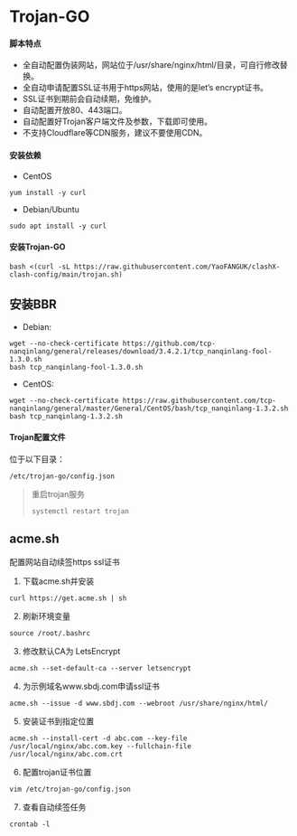 # Trojan-GO

#### 脚本特点

- 全自动配置伪装网站，网站位于/usr/share/nginx/html/目录，可自行修改替换。
- 全自动申请配置SSL证书用于https网站，使用的是let’s encrypt证书。
- SSL证书到期前会自动续期，免维护。
- 自动配置开放80、443端口。
- 自动配置好Trojan客户端文件及参数，下载即可使用。
- 不支持Cloudflare等CDN服务，建议不要使用CDN。

#### 安装依赖

- CentOS

```
yum install -y curl
```

- Debian/Ubuntu

```
sudo apt install -y curl
```

#### 安装Trojan-GO

```
bash <(curl -sL https://raw.githubusercontent.com/YaoFANGUK/clashX-clash-config/main/trojan.sh)
```

## 安装BBR

- Debian:
```shell
wget --no-check-certificate https://github.com/tcp-nanqinlang/general/releases/download/3.4.2.1/tcp_nanqinlang-fool-1.3.0.sh
bash tcp_nanqinlang-fool-1.3.0.sh
```

- CentOS:
```shell
wget --no-check-certificate https://raw.githubusercontent.com/tcp-nanqinlang/general/master/General/CentOS/bash/tcp_nanqinlang-1.3.2.sh
bash tcp_nanqinlang-1.3.2.sh
```

#### Trojan配置文件

位于以下目录：

```
/etc/trojan-go/config.json
```

>  重启trojan服务
>
> ```
> systemctl restart trojan
> ```


## acme.sh

配置网站自动续签https ssl证书

1. 下载acme.sh并安装
```shell
curl https://get.acme.sh | sh
```

2. 刷新环境变量
```shell
source /root/.bashrc
```

3. 修改默认CA为 LetsEncrypt
```shell
acme.sh --set-default-ca --server letsencrypt
```

4. 为示例域名www.sbdj.com申请ssl证书
```shell
acme.sh --issue -d www.sbdj.com --webroot /usr/share/nginx/html/
```

5. 安装证书到指定位置
```shell
acme.sh --install-cert -d abc.com --key-file /usr/local/nginx/abc.com.key --fullchain-file /usr/local/nginx/abc.com.crt
```

6. 配置trojan证书位置

```shell
vim /etc/trojan-go/config.json
```


7. 查看自动续签任务
```shell
crontab -l
```









